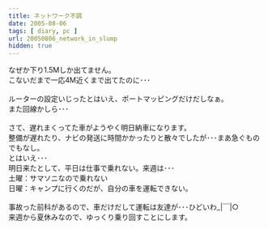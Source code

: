 ```yaml
---
title: ネットワーク不調
date: 2005-08-06
tags: [ diary, pc ]
url: 20050806_network_in_slump
hidden: true
---
```

なぜか下り1.5Mしか出てません。<br />
こないだまで一応4M近くまで出てたのに･･･<br />
<br />
ルーターの設定いじったとはいえ、ポートマッピングだけだしなぁ。<br />
また回線かしら･･･<br />
<br />
さて、遅れまくってた車がようやく明日納車になります。<br />
整備が遅れたり、ナビの発送に時間かかったりと散々でしたが･･･まあ急ぐものでもなし。<br />
とはいえ･･･<br />
明日来たとして、平日は仕事で乗れない。来週は･･･<br />
土曜：サマソニなので乗れない<br />
日曜：キャンプに行くのだが、自分の車を運転できない。<br />
<br />
事故った前科があるので、車だけだして運転は友達が･･･ひどいわ_|￣|○<br />
来週から夏休みなので、ゆっくり乗り回すことにします。
